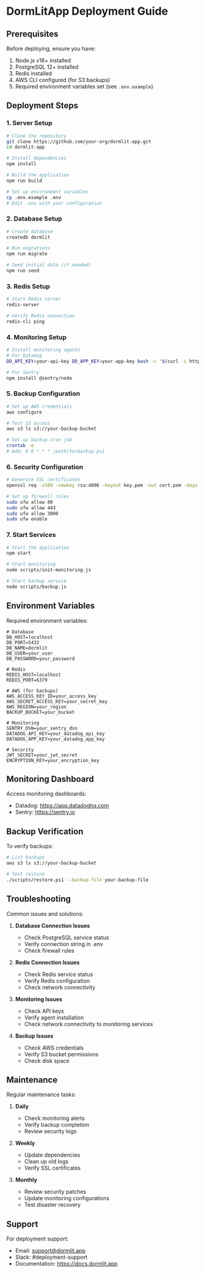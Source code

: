 # DormLitApp Deployment Guide

## Prerequisites

Before deploying, ensure you have:
1. Node.js v16+ installed
2. PostgreSQL 12+ installed
3. Redis installed
4. AWS CLI configured (for S3 backups)
5. Required environment variables set (see `.env.example`)

## Deployment Steps

### 1. Server Setup

```bash
# Clone the repository
git clone https://github.com/your-org/dormlit-app.git
cd dormlit-app

# Install dependencies
npm install

# Build the application
npm run build

# Set up environment variables
cp .env.example .env
# Edit .env with your configuration
```

### 2. Database Setup

```bash
# Create database
createdb dormlit

# Run migrations
npm run migrate

# Seed initial data (if needed)
npm run seed
```

### 3. Redis Setup

```bash
# Start Redis server
redis-server

# Verify Redis connection
redis-cli ping
```

### 4. Monitoring Setup

```bash
# Install monitoring agents
# For Datadog
DD_API_KEY=your-api-key DD_APP_KEY=your-app-key bash -c "$(curl -L https://raw.githubusercontent.com/DataDog/datadog-agent/master/cmd/agent/install_script.sh)"

# For Sentry
npm install @sentry/node
```

### 5. Backup Configuration

```bash
# Set up AWS credentials
aws configure

# Test S3 access
aws s3 ls s3://your-backup-bucket

# Set up backup cron job
crontab -e
# Add: 0 0 * * * /path/to/backup.ps1
```

### 6. Security Configuration

```bash
# Generate SSL certificates
openssl req -x509 -newkey rsa:4096 -keyout key.pem -out cert.pem -days 365

# Set up firewall rules
sudo ufw allow 80
sudo ufw allow 443
sudo ufw allow 3000
sudo ufw enable
```

### 7. Start Services

```bash
# Start the application
npm start

# Start monitoring
node scripts/init-monitoring.js

# Start backup service
node scripts/backup.js
```

## Environment Variables

Required environment variables:

```env
# Database
DB_HOST=localhost
DB_PORT=5432
DB_NAME=dormlit
DB_USER=your_user
DB_PASSWORD=your_password

# Redis
REDIS_HOST=localhost
REDIS_PORT=6379

# AWS (for backups)
AWS_ACCESS_KEY_ID=your_access_key
AWS_SECRET_ACCESS_KEY=your_secret_key
AWS_REGION=your_region
BACKUP_BUCKET=your_bucket

# Monitoring
SENTRY_DSN=your_sentry_dsn
DATADOG_API_KEY=your_datadog_api_key
DATADOG_APP_KEY=your_datadog_app_key

# Security
JWT_SECRET=your_jwt_secret
ENCRYPTION_KEY=your_encryption_key
```

## Monitoring Dashboard

Access monitoring dashboards:
- Datadog: https://app.datadoghq.com
- Sentry: https://sentry.io

## Backup Verification

To verify backups:
```bash
# List backups
aws s3 ls s3://your-backup-bucket

# Test restore
./scripts/restore.ps1 --backup-file your-backup-file
```

## Troubleshooting

Common issues and solutions:

1. **Database Connection Issues**
   - Check PostgreSQL service status
   - Verify connection string in .env
   - Check firewall rules

2. **Redis Connection Issues**
   - Check Redis service status
   - Verify Redis configuration
   - Check network connectivity

3. **Monitoring Issues**
   - Check API keys
   - Verify agent installation
   - Check network connectivity to monitoring services

4. **Backup Issues**
   - Check AWS credentials
   - Verify S3 bucket permissions
   - Check disk space

## Maintenance

Regular maintenance tasks:

1. **Daily**
   - Check monitoring alerts
   - Verify backup completion
   - Review security logs

2. **Weekly**
   - Update dependencies
   - Clean up old logs
   - Verify SSL certificates

3. **Monthly**
   - Review security patches
   - Update monitoring configurations
   - Test disaster recovery

## Support

For deployment support:
- Email: support@dormlit.app
- Slack: #deployment-support
- Documentation: https://docs.dormlit.app 